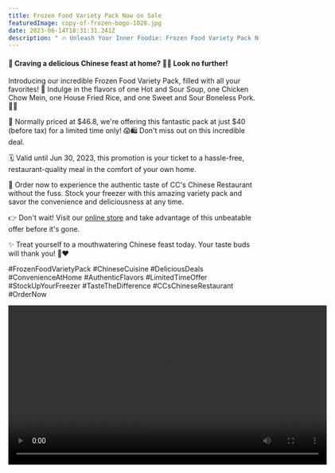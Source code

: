 ```yaml
---
title: Frozen Food Variety Pack Now on Sale
featuredImage: copy-of-frozen-bogo-1028.jpg
date: 2023-06-14T18:31:31.241Z
description: " 🔥 Unleash Your Inner Foodie: Frozen Food Variety Pack Now on Sale! 🥡🍲"
---
```

<h4>📣 Craving a delicious Chinese feast at home? 🥡🔥 Look no further!</h4>

Introducing our incredible Frozen Food Variety Pack, filled with all your favorites! 🎉 Indulge in the flavors of one Hot and Sour Soup, one Chicken Chow Mein, one House Fried Rice, and one Sweet and Sour Boneless Pork. 🍲🥢

🔖 Normally priced at $46.8, we're offering this fantastic pack at just $40 (before tax) for a limited time only! 😱🛍️ Don't miss out on this incredible deal.

🗓️ Valid until Jun 30, 2023, this promotion is your ticket to a hassle-free, restaurant-quality meal in the comfort of your own home.

🛒 Order now to experience the authentic taste of CC's Chinese Restaurant without the fuss. Stock your freezer with this amazing variety pack and savor the convenience and deliciousness at any time.


👉 Don't wait! Visit our [online store](https://ccs-chinese-restaurant-online-order.square.site/?location=11ea2b61ec380907a1470cc47a2aeaec&menu=&item=216) and take advantage of this unbeatable offer before it's gone.

✨ Treat yourself to a mouthwatering Chinese feast today. Your taste buds will thank you! 🙌❤️

#FrozenFoodVarietyPack #ChineseCuisine #DeliciousDeals #ConvenienceAtHome #AuthenticFlavors #LimitedTimeOffer #StockUpYourFreezer #TasteTheDifference #CCsChineseRestaurant #OrderNow

<video width="640" autoplay loop>
  <source src="https://www.anniekwhsu.com/wp-content/uploads/2023/06/Copy-of-frozen-BOGO-1028.mp4" type="video/mp4">

Your browser does not support the video tag.
</video>